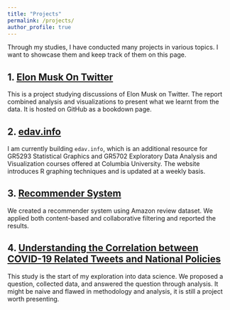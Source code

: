 ```yaml
---
title: "Projects"
permalink: /projects/
author_profile: true
---
```


Through my studies, I have conducted many projects in various topics. I want to showcase them and keep track of them on this page. 

## 1. [Elon Musk On Twitter](https://jasonsqz.github.io/ElonMuskTwitter/)

This is a project studying discussions of Elon Musk on Twitter. The report combined analysis and visualizations to present what we learnt from the data. It is hosted on GitHub as a bookdown page.

## 2. <a href="https://edav.info">edav.info</a>

I am currently building `edav.info`, which is an additional resource for GR5293 Statistical Graphics and GR5702 Exploratory Data Analysis and Visualization courses offered at Columbia University. The website introduces R graphing techniques and is updated at a weekly basis.

## 3. [Recommender System](/files/recommender_system.pdf) 

We created a recommender system using Amazon review dataset. We applied both content-based and collaborative filtering and reported the results.

## 4. [Understanding the Correlation between COVID-19 Related Tweets and National Policies](/files/twitter_analysis.pdf)

This study is the start of my exploration into data science. We proposed a question, collected data, and answered the question through analysis. It might be naive and flawed in methodology and analysis, it is still a project worth presenting.
